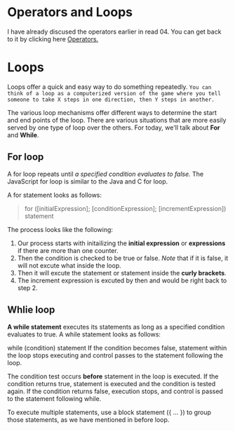 # Operators and Loops 

I have already discused the operators earlier in read 04. You can get back to it by clicking here [Operators.](https://bayan-hmaidy98.github.io/reading-notes/JavaScript) 

# Loops 
Loops offer a quick and easy way to do something repeatedly. `You can think of a loop as a computerized version of the game where you tell someone to take X steps in one direction, then Y steps in another. ` 

The various loop mechanisms offer different ways to determine the start and end points of the loop. There are various situations that are more easily served by one type of loop over the others. For today, we'll talk about **For** and **While**. 

## For loop
A for loop repeats until *a specified condition evaluates to false.* The JavaScript for loop is similar to the Java and C for loop.

A for statement looks as follows:

> for ([initialExpression]; [conditionExpression]; [incrementExpression])
  statement

  The process looks like the following:

  1. Our process starts with initailizing the **initial expression** or **expressions** if there are more than one counter.
  2. Then the condition is checked to be true or false. *Note* that if it is false, it will not excute what inside the loop.
  3. Then it will excute the statement or statement inside the **curly brackets**.
4. The increment expression is excuted by then and would be right back to step 2.

## Whlie loop


**A while statement** executes its statements as long as a specified condition evaluates to true. A while statement looks as follows:

while (condition)
  statement
If the condition becomes false, statement within the loop stops executing and control passes to the statement following the loop.

The condition test occurs **before** statement in the loop is executed. If the condition returns true, statement is executed and the condition is tested again. If the condition returns false, execution stops, and control is passed to the statement following while.

To execute multiple statements, use a block statement ({ ... }) to group those statements, as we have mentioned in before loop. 
